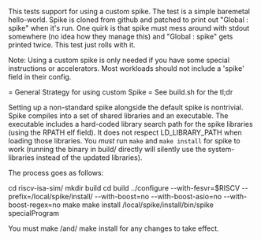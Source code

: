 This tests support for using a custom spike. The test is a simple baremetal
hello-world. Spike is cloned from github and patched to print out "Global :
spike" when it's run. One quirk is that spike must mess around with stdout
somewhere (no idea how they manage this) and "Global : spike" gets printed
twice. This test just rolls with it.

Note: Using a custom spike is only needed if you have some special instructions
or accelerators. Most workloads should not include a 'spike' field in their
config.

= General Strategy for using custom Spike =
See build.sh for the tl;dr

Setting up a non-standard spike alongside the default spike is nontrivial.
Spike compiles into a set of shared libraries and an executable. The executable
includes a hard-coded library search path for the spike libraries (using the
RPATH elf field). It does not respect LD\_LIBRARY\_PATH when loading those
libraries. You *must* run `make` and `make install` for spike to work (running
the binary in build/ directly will silently use the system-libraries instead of
the updated libraries).

The process goes as follows:

cd riscv-isa-sim/
mkdir build
cd build
../configure --with-fesvr=$RISCV --prefix=/local/spike/install/ --with-boost=no --with-boost-asio=no --with-boost-regex=no
make
make install
/local/spike/install/bin/spike specialProgram

You must make /and/ make install for any changes to take effect.
